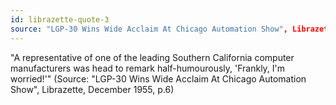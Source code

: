 ```yaml
---
id: librazette-quote-3
source: "LGP-30 Wins Wide Acclaim At Chicago Automation Show", Librazette, December 1955, p.6
---
```


"A representative of one of the leading Southern California computer manufacturers was head to remark half-humourously, 'Frankly, I'm worried!'" (Source: "LGP-30 Wins Wide Acclaim At Chicago Automation Show", Librazette, December 1955, p.6)
